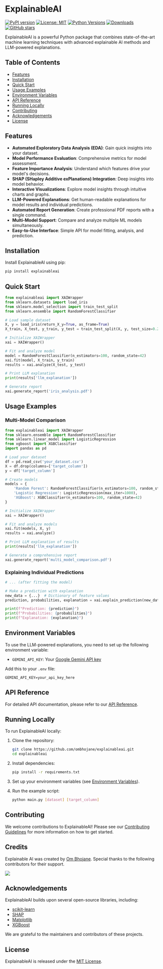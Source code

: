 # ExplainableAI

[![PyPI version](https://img.shields.io/pypi/v/explainableai.svg)](https://pypi.org/project/explainableai/)
[![License: MIT](https://img.shields.io/badge/License-MIT-yellow.svg)](https://opensource.org/licenses/MIT)
[![Python Versions](https://img.shields.io/pypi/pyversions/explainableai.svg)](https://pypi.org/project/explainableai/)
[![Downloads](https://pepy.tech/badge/explainableai)](https://pepy.tech/project/explainableai)
[![GitHub stars](https://img.shields.io/github/stars/ombhojane/explainableai.svg)](https://github.com/ombhojane/explainableai/stargazers)

ExplainableAI is a powerful Python package that combines state-of-the-art machine learning techniques with advanced explainable AI methods and LLM-powered explanations.

## Table of Contents

- [Features](#features)
- [Installation](#installation)
- [Quick Start](#quick-start)
- [Usage Examples](#usage-examples)
- [Environment Variables](#environment-variables)
- [API Reference](#api-reference)
- [Running Locally](#running-locally)
- [Contributing](#contributing)
- [Acknowledgements](#acknowledgements)
- [License](#license)

## Features

- **Automated Exploratory Data Analysis (EDA)**: Gain quick insights into your dataset.
- **Model Performance Evaluation**: Comprehensive metrics for model assessment.
- **Feature Importance Analysis**: Understand which features drive your model's decisions.
- **SHAP (SHapley Additive exPlanations) Integration**: Deep insights into model behavior.
- **Interactive Visualizations**: Explore model insights through intuitive charts and graphs.
- **LLM-Powered Explanations**: Get human-readable explanations for model results and individual predictions.
- **Automated Report Generation**: Create professional PDF reports with a single command.
- **Multi-Model Support**: Compare and analyze multiple ML models simultaneously.
- **Easy-to-Use Interface**: Simple API for model fitting, analysis, and prediction.

## Installation

Install ExplainableAI using pip:

```bash
pip install explainableai
```

## Quick Start

```python
from explainableai import XAIWrapper
from sklearn.datasets import load_iris
from sklearn.model_selection import train_test_split
from sklearn.ensemble import RandomForestClassifier

# Load sample dataset
X, y = load_iris(return_X_y=True, as_frame=True)
X_train, X_test, y_train, y_test = train_test_split(X, y, test_size=0.2, random_state=42)

# Initialize XAIWrapper
xai = XAIWrapper()

# Fit and analyze model
model = RandomForestClassifier(n_estimators=100, random_state=42)
xai.fit(model, X_train, y_train)
results = xai.analyze(X_test, y_test)

# Print LLM explanation
print(results['llm_explanation'])

# Generate report
xai.generate_report('iris_analysis.pdf')
```

## Usage Examples

### Multi-Model Comparison

```python
from explainableai import XAIWrapper
from sklearn.ensemble import RandomForestClassifier
from sklearn.linear_model import LogisticRegression
from xgboost import XGBClassifier
import pandas as pd

# Load your dataset
df = pd.read_csv('your_dataset.csv')
X = df.drop(columns=['target_column'])
y = df['target_column']

# Create models
models = {
    'Random Forest': RandomForestClassifier(n_estimators=100, random_state=42),
    'Logistic Regression': LogisticRegression(max_iter=1000),
    'XGBoost': XGBClassifier(n_estimators=100, random_state=42)
}

# Initialize XAIWrapper
xai = XAIWrapper()

# Fit and analyze models
xai.fit(models, X, y)
results = xai.analyze()

# Print LLM explanation of results
print(results['llm_explanation'])

# Generate a comprehensive report
xai.generate_report('multi_model_comparison.pdf')
```

### Explaining Individual Predictions

```python
# ... (after fitting the model)

# Make a prediction with explanation
new_data = {...}  # Dictionary of feature values
prediction, probabilities, explanation = xai.explain_prediction(new_data)

print(f"Prediction: {prediction}")
print(f"Probabilities: {probabilities}")
print(f"Explanation: {explanation}")
```

## Environment Variables

To use the LLM-powered explanations, you need to set up the following environment variable:

- `GEMINI_API_KEY`: Your [Google Gemini API key](https://ai.google.dev/gemini-api/docs/api-key)

Add this to your `.env` file:

```
GEMINI_API_KEY=your_api_key_here
```

## API Reference

For detailed API documentation, please refer to our [API Reference](https://pypi.org/project/explainableai/).

## Running Locally

To run ExplainableAI locally:

1. Clone the repository:

   ```bash
   git clone https://github.com/ombhojane/explainableai.git
   cd explainableai
   ```

2. Install dependencies:

   ```bash
   pip install -r requirements.txt
   ```

3. Set up your environment variables (see [Environment Variables](#environment-variables)).

4. Run the example script:
   ```bash
   python main.py [dataset] [target_column]
   ```

## Contributing

We welcome contributions to ExplainableAI! Please see our [Contributing Guidelines](CONTRIBUTING.md) for more information on how to get started.

## Credits

Explainable AI was created by [Om Bhojane](https://github.com/ombhojane). Special thanks to the following contributors for their support.

<p align="start">
<a  href="https://github.com/ombhojane/explainableai/graphs/contributors">
  <img src="https://contrib.rocks/image?repo=ombhojane/explainableai"/>
</a>
</p>

## Acknowledgements

ExplainableAI builds upon several open-source libraries, including:

- [scikit-learn](https://scikit-learn.org/)
- [SHAP](https://github.com/slundberg/shap)
- [Matplotlib](https://matplotlib.org/)
- [XGBoost](https://xgboost.readthedocs.io/)

We are grateful to the maintainers and contributors of these projects.

## License

ExplainableAI is released under the [MIT License](LICENSE).
